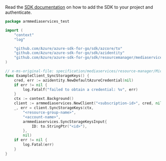 Read the [SDK documentation](https://github.com/Azure/azure-sdk-for-go/blob/sdk%2Fresourcemanager%2Fmediaservices%2Farmmediaservices%2Fv0.4.0/sdk/resourcemanager/mediaservices/armmediaservices/README.md) on how to add the SDK to your project and authenticate.

```go
package armmediaservices_test

import (
	"context"
	"log"

	"github.com/Azure/azure-sdk-for-go/sdk/azcore/to"
	"github.com/Azure/azure-sdk-for-go/sdk/azidentity"
	"github.com/Azure/azure-sdk-for-go/sdk/resourcemanager/mediaservices/armmediaservices"
)

// x-ms-original-file: specification/mediaservices/resource-manager/Microsoft.Media/stable/2021-06-01/examples/accounts-sync-storage-keys.json
func ExampleClient_SyncStorageKeys() {
	cred, err := azidentity.NewDefaultAzureCredential(nil)
	if err != nil {
		log.Fatalf("failed to obtain a credential: %v", err)
	}
	ctx := context.Background()
	client := armmediaservices.NewClient("<subscription-id>", cred, nil)
	_, err = client.SyncStorageKeys(ctx,
		"<resource-group-name>",
		"<account-name>",
		armmediaservices.SyncStorageKeysInput{
			ID: to.StringPtr("<id>"),
		},
		nil)
	if err != nil {
		log.Fatal(err)
	}
}
```
